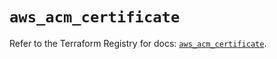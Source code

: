 # `aws_acm_certificate`

Refer to the Terraform Registry for docs: [`aws_acm_certificate`](https://registry.terraform.io/providers/hashicorp/aws/5.32.1/docs/resources/acm_certificate).
